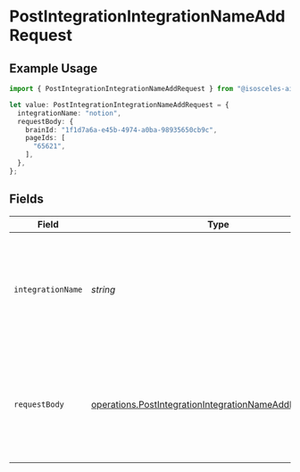 # PostIntegrationIntegrationNameAddRequest

## Example Usage

```typescript
import { PostIntegrationIntegrationNameAddRequest } from "@isosceles-ai/sdk/models/operations";

let value: PostIntegrationIntegrationNameAddRequest = {
  integrationName: "notion",
  requestBody: {
    brainId: "1f1d7a6a-e45b-4974-a0ba-98935650cb9c",
    pageIds: [
      "65621",
    ],
  },
};
```

## Fields

| Field                                                                                                                              | Type                                                                                                                               | Required                                                                                                                           | Description                                                                                                                        | Example                                                                                                                            |
| ---------------------------------------------------------------------------------------------------------------------------------- | ---------------------------------------------------------------------------------------------------------------------------------- | ---------------------------------------------------------------------------------------------------------------------------------- | ---------------------------------------------------------------------------------------------------------------------------------- | ---------------------------------------------------------------------------------------------------------------------------------- |
| `integrationName`                                                                                                                  | *string*                                                                                                                           | :heavy_check_mark:                                                                                                                 | Currently supported integrations are "notion" and "confluence". More integrations will be added in the future.                     | notion                                                                                                                             |
| `requestBody`                                                                                                                      | [operations.PostIntegrationIntegrationNameAddRequestBody](../../models/operations/postintegrationintegrationnameaddrequestbody.md) | :heavy_minus_sign:                                                                                                                 | N/A                                                                                                                                | {<br/>"brain_id": "1f1d7a6a-e45b-4974-a0ba-98935650cb9c",<br/>"page_ids": [<br/>"65621"<br/>]<br/>}                                |